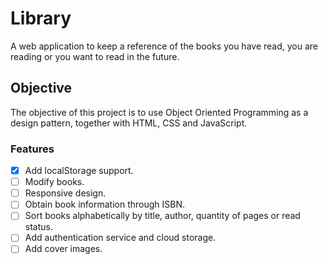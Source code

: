 # Library

A web application to keep a reference of the books you have read, you are reading or you want to read in the future.

## Objective

The objective of this project is to use Object Oriented Programming as a design pattern, together with HTML, CSS and JavaScript.

### Features

- [x] Add localStorage support.
- [ ] Modify books.
- [ ] Responsive design.
- [ ] Obtain book information through ISBN.
- [ ] Sort books alphabetically by title, author, quantity of pages or read status.
- [ ] Add authentication service and cloud storage.
- [ ] Add cover images.
